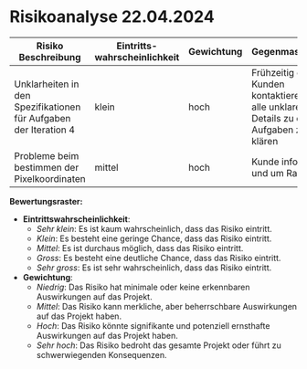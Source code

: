 # Risikoanalyse 22.04.2024

| Risiko Beschreibung                                              | Eintritts-wahrscheinlichkeit | Gewichtung | Gegenmassnahme                                                                         |
| ---------------------------------------------------------------- | ---------------------------- | ---------- | -------------------------------------------------------------------------------------- |
| Unklarheiten in den Spezifikationen für Aufgaben der Iteration 4 | klein                        | hoch       | Frühzeitig den Kunden kontaktieren, um alle unklaren Details zu den Aufgaben zu klären |
| Probleme beim bestimmen der Pixelkoordinaten                     | mittel                       | hoch       | Kunde informieren und um Rat fragen                                                    |

**Bewertungsraster:**

- **Eintrittswahrscheinlichkeit**:
  - _Sehr klein_: Es ist kaum wahrscheinlich, dass das Risiko eintritt.
  - _Klein_: Es besteht eine geringe Chance, dass das Risiko eintritt.
  - _Mittel_: Es ist durchaus möglich, dass das Risiko eintritt.
  - _Gross_: Es besteht eine deutliche Chance, dass das Risiko eintritt.
  - _Sehr gross_: Es ist sehr wahrscheinlich, dass das Risiko eintritt.
- **Gewichtung**:
  - _Niedrig_: Das Risiko hat minimale oder keine erkennbaren Auswirkungen auf das Projekt.
  - _Mittel_: Das Risiko kann merkliche, aber beherrschbare Auswirkungen auf das Projekt haben.
  - _Hoch_: Das Risiko könnte signifikante und potenziell ernsthafte Auswirkungen auf das Projekt haben.
  - _Sehr hoch_: Das Risiko bedroht das gesamte Projekt oder führt zu schwerwiegenden Konsequenzen.
